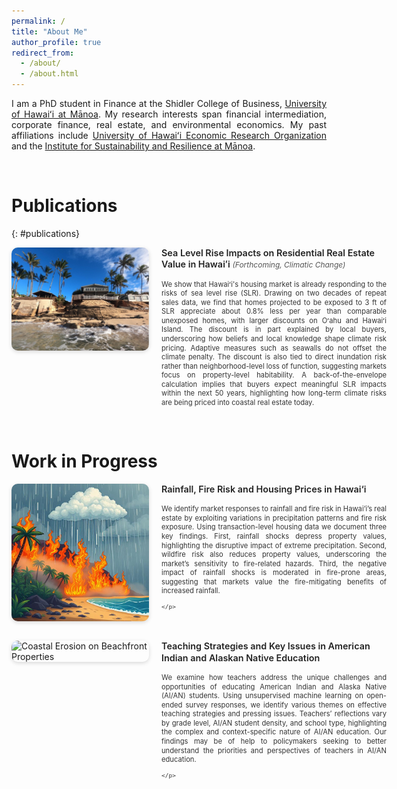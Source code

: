```yaml
---
permalink: /
title: "About Me"
author_profile: true
redirect_from: 
  - /about/
  - /about.html
---
```



<div style="text-align: justify;">
  
I am a PhD student in Finance at the Shidler College of Business, <a href="https://manoa.hawaii.edu/">University of Hawaiʻi at Mānoa</a>. My research interests span financial intermediation, corporate finance, real estate, and environmental economics. My past affiliations include <a href="https://uhero.hawaii.edu/">University of Hawaiʻi Economic Research Organization</a> and the <a href="https://manoa.hawaii.edu/isr/">Institute for Sustainability and Resilience at Mānoa</a>.


</div>


<div style="margin-top: 5em;"></div>


Publications
======
{: #publications}

<div style="display: flex; align-items: flex-start; gap: 20px; margin-bottom: 2em; flex-wrap: nowrap; min-width: 600px;">
  <!-- Left Image -->
  <div style="flex: 0 0 220px; min-width: 220px;">
    <img src="https://raw.githubusercontent.com/talalkhan1999/talalkhan1999.github.io/master/images/SLR.jpg" 
         alt="Coastal Erosion on Beachfront Properties" 
         style="width: 100%; height: auto; border-radius: 10px; box-shadow: 0 2px 6px rgba(0,0,0,0.15);">
  </div>
  <!-- Text Section -->
  <div style="flex: 1; line-height: 1.3; font-size: 0.7rem; color: #333; text-align: justify;">
    <h3 style="margin-top: 0; font-size: 0.9rem; font-weight: 600; color: #222; text-align: left;">
      Sea Level Rise Impacts on Residential Real Estate Value in Hawaiʻi
      <em style="font-weight: 400; font-size: 0.75rem; color: #555;"> (Forthcoming, <i>Climatic Change</i>)</em>
    </h3>
    <p style="margin: 0; font-size: 0.7rem;">
      We show that Hawaiʻi's housing market is already responding to the risks of sea level rise (SLR). Drawing on two decades of repeat sales data, we find that homes projected to be exposed to 3 ft of SLR appreciate about 0.8% less per year than comparable unexposed homes, with larger discounts on Oʻahu and Hawaiʻi Island.  The discount is in part explained by local buyers, underscoring how beliefs and local knowledge shape climate risk pricing. Adaptive measures such as seawalls do not offset the climate penalty. The discount is also tied to direct inundation risk rather than neighborhood-level loss of function, suggesting markets focus on property-level habitability. A back-of-the-envelope calculation implies that buyers expect meaningful SLR impacts within the next 50 years, highlighting how long-term climate risks are being priced into coastal real estate today.
    </p>
  </div>
</div>


<div style="margin-top: 5em;"></div>


Work in Progress
======
<div style="display: flex; align-items: flex-start; gap: 20px; margin-bottom: 2em; flex-wrap: nowrap; min-width: 600px;">
  <!-- Left Image -->
  <div style="flex: 0 0 220px; min-width: 220px;">
    <img src="https://raw.githubusercontent.com/talalkhan1999/talalkhan1999.github.io/master/images/rainFire.png" 
         alt="Coastal Erosion on Beachfront Properties" 
         style="width: 100%; height: auto; border-radius: 10px; box-shadow: 0 2px 6px rgba(0,0,0,0.15);">
  </div>
  <!-- Text Section -->
  <div style="flex: 1; line-height: 1.3; font-size: 0.7rem; color: #333; text-align: justify;">
    <h3 style="margin-top: 0; font-size: 0.9rem; font-weight: 600; color: #222; text-align: left;">
      Rainfall, Fire Risk and Housing Prices in Hawai‘i
      <em style="font-weight: 400; font-size: 0.75rem; color: #555;"> </em>
    </h3>
    <p style="margin: 0; font-size: 0.7rem;">
We identify market responses to rainfall and fire risk in Hawai‘i’s real estate by exploiting variations in precipitation patterns and fire risk exposure. Using transaction-level housing data we document three key findings. First, rainfall shocks depress property values, highlighting the disruptive impact of extreme precipitation. Second, wildfire risk also reduces property values, underscoring the market’s sensitivity to fire-related hazards. Third, the negative impact of rainfall shocks is moderated in fire-prone areas, suggesting that markets value the fire-mitigating benefits of increased rainfall. 
      
    </p>
  </div>
</div>



<div style="display: flex; align-items: flex-start; gap: 20px; margin-bottom: 2em; flex-wrap: nowrap; min-width: 600px;">
  <!-- Left Image -->
  <div style="flex: 0 0 220px; min-width: 220px;">
    <img src="https://raw.githubusercontent.com/talalkhan1999/talalkhan1999.github.io/master/images/powwow.jpg" 
         alt="Coastal Erosion on Beachfront Properties" 
         style="width: 100%; height: auto; border-radius: 10px; box-shadow: 0 2px 6px rgba(0,0,0,0.15);">
  </div>
  <!-- Text Section -->
  <div style="flex: 1; line-height: 1.3; font-size: 0.7rem; color: #333; text-align: justify;">
    <h3 style="margin-top: 0; font-size: 0.9rem; font-weight: 600; color: #222; text-align: left;">
      Teaching Strategies and Key Issues in American Indian and Alaskan Native Education
      <em style="font-weight: 400; font-size: 0.75rem; color: #555;"> </em>
    </h3>
    <p style="margin: 0; font-size: 0.7rem;">
We examine how teachers address the unique challenges and opportunities of educating American Indian and Alaska Native (AI/AN) students. Using unsupervised machine learning on open-ended survey responses, we identify various themes on effective teaching strategies and pressing issues. Teachers’ reflections vary by grade level, AI/AN student density, and school type, highlighting the complex and context-specific nature of AI/AN education. Our findings may be of help to policymakers seeking to better understand the priorities and perspectives of teachers in AI/AN education.
    
    </p>
  </div>
</div>


